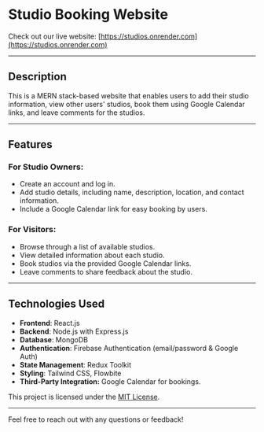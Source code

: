 # Studio Booking Website

Check out our live website: [https://studios.onrender.com](https://studios.onrender.com)

-----

## Description

This is a MERN stack-based website that enables users to add their studio information, view other users' studios, book them using Google Calendar links, and leave comments for the studios.

-------

## Features

### For Studio Owners:
- Create an account and log in.
- Add studio details, including name, description, location, and contact information.
- Include a Google Calendar link for easy booking by users.

### For Visitors:
- Browse through a list of available studios.
- View detailed information about each studio.
- Book studios via the provided Google Calendar links.
- Leave comments to share feedback about the studio.

-------

## Technologies Used
- **Frontend**: React.js
- **Backend**: Node.js with Express.js  
- **Database**: MongoDB  
- **Authentication**: Firebase Authentication (email/password & Google Auth)  
- **State Management**: Redux Toolkit
- **Styling**: Tailwind CSS, Flowbite
- **Third-Party Integration:** Google Calendar for bookings.


This project is licensed under the [MIT License](LICENSE).

---

Feel free to reach out with any questions or feedback!


